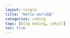 ```yaml
---
layout: single
title: "Hello world😄"
categories: coding
tags: [blog making, jekyll]
toc: true
---
```


